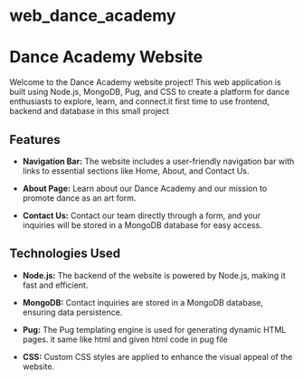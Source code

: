 # web_dance_academy

# Dance Academy Website

Welcome to the Dance Academy website project! This web application is built using Node.js, MongoDB, Pug, and CSS to create a platform for dance enthusiasts to explore, learn, and connect.it first time to use 
frontend, backend and database in this small project 

## Features

- **Navigation Bar:** The website includes a user-friendly navigation bar with links to essential sections like Home, About, and Contact Us.

- **About Page:** Learn about our Dance Academy and our mission to promote dance as an art form.

- **Contact Us:** Contact our team directly through a form, and your inquiries will be stored in a MongoDB database for easy access.

## Technologies Used

- **Node.js:** The backend of the website is powered by Node.js, making it fast and efficient.

- **MongoDB:** Contact inquiries are stored in a MongoDB database, ensuring data persistence.

- **Pug:** The Pug templating engine is used for generating dynamic HTML pages. it same like html and  given html code in pug file 

- **CSS:** Custom CSS styles are applied to enhance the visual appeal of the website.

